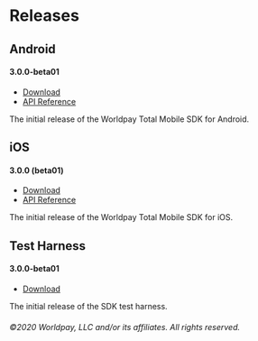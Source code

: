 # Releases

## Android

#### 3.0.0-beta01

* [Download](LINK_TBC)
* [API Reference](android/3.0.0-beta01/docs/)

The initial release of the Worldpay Total Mobile SDK for Android.

## iOS

#### 3.0.0 (beta01)

* [Download](LINK_TBC)
* [API Reference](ios/3.0.0-beta01/docs/)

The initial release of the Worldpay Total Mobile SDK for iOS.

## Test Harness

#### 3.0.0-beta01

* [Download](LINK_TBC)

The initial release of the SDK test harness.

###### ©2020 Worldpay, LLC and/or its affiliates. All rights reserved.